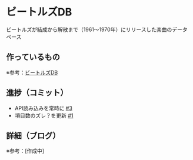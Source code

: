 # ビートルズDB

ビートルズが結成から解散まで（1961〜1970年）にリリースした楽曲のデータベース

## 作っているもの

※参考：[ビートルズDB](https://beatles-db.vercel.app/)

## 進捗（コミット）

- API読み込みを常時に [#3](https://github.com/ryo-i/beatles-db/issues/3)
- 項目数のズレ？を更新 [#1](https://github.com/ryo-i/beatles-db/issues/1)

## 詳細（ブログ）

※参考：[作成中]